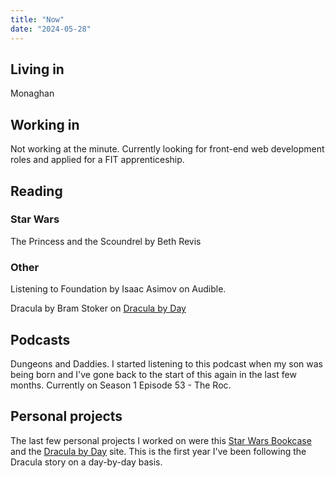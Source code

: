 ```yaml
---
title: "Now"
date: "2024-05-28"
---
```


## Living in

Monaghan

## Working in

Not working at the minute. Currently looking for front-end web development roles and applied for a FIT apprenticeship.

## Reading

### Star Wars

The Princess and the Scoundrel by Beth Revis

### Other

Listening to Foundation by Isaac Asimov on Audible.

Dracula by Bram Stoker on [Dracula by Day](https://dracula-by-day.vercel.app/)

## Podcasts

Dungeons and Daddies. I started listening to this podcast when my son was being born and I've gone back to the start of this again in the last few months. Currently on Season 1 Episode 53 - The Roc.

## Personal projects

The last few personal projects I worked on were this [Star Wars Bookcase](https://star-wars-bookcase.vercel.app/) and the [Dracula by Day](https://dracula-by-day.vercel.app/) site. This is the first year I've been following the Dracula story on a day-by-day basis.
